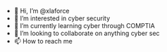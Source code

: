 - 👋 Hi, I’m @xlaforce
- 👀 I’m interested in cyber security 
- 🌱 I’m currently learning cyber through COMPTIA
- 💞️ I’m looking to collaborate on anything cyber sec
- 📫 How to reach me 

<!---
xlaforce/xlaforce is a ✨ special ✨ repository because its `README.md` (this file) appears on your GitHub profile.
You can click the Preview link to take a look at your changes.
--->
